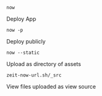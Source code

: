 ```console
now
```

Deploy App

```console
now -p
```

Deploy publicly

```console
now --static
```

Upload as directory of assets

```console
zeit-now-url.sh/_src
```

View files uploaded as view source
